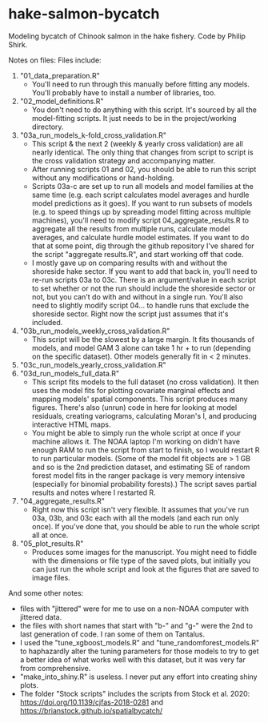 # hake-salmon-bycatch

Modeling bycatch of Chinook salmon in the hake fishery. Code by Philip Shirk.

Notes on files: 
Files include: 

1. "01_data_preparation.R"
    - You'll need to run through this manually before fitting any models. You'll probably have to install a number of libraries, too. 
2. "02_model_definitions.R"
    - You don't need to do anything with this script. It's sourced by all the model-fitting scripts. It just needs to be in the project/working directory.
3. "03a_run_models_k-fold_cross_validation.R"
    - This script & the next 2 (weekly & yearly cross validation) are all nearly identical. The only thing that changes from script to script is the cross validation strategy and accompanying matter. 
    - After running scripts 01 and 02, you should be able to run this script without any modifications or hand-holding. 
    - Scripts 03a-c are set up to run all models and model families at the same time (e.g. each script calculates model averages and hurdle model predictions as it goes). If you want to run subsets of models (e.g. to speed things up by spreading model fitting across multiple machines), you'll need to modify script 04_aggregate_results.R to aggregate all the results from multiple runs, calculate model averages, and calculate hurdle model estimates. If you want to do that at some point, dig through the github repository I've shared for the script "aggregate results.R", and start working off that code. 
    - I mostly gave up on comparing results with and without the shoreside hake sector. If you want to add that back in, you'll need to re-run scripts 03a to 03c. There is an argument/value in each script to set whether or not the run should include the shoreside sector or not, but you can't do with and without in a single run. You'll also need to slightly modify script 04... to handle runs that exclude the shoreside sector. Right now the script just assumes that it's included.  
4. "03b_run_models_weekly_cross_validation.R"
    - This script will be the slowest by a large margin. It fits thousands of models, and model GAM 3 alone can take 1 hr + to run (depending on the specific dataset). Other models generally fit in < 2 minutes. 
5. "03c_run_models_yearly_cross_validation.R"
6. "03d_run_models_full_data.R"
    - This script fits models to the full dataset (no cross validation). It then uses the model fits for plotting covariate marginal effects and mapping models' spatial components. This script produces many figures. There's also (unrun) code in here for looking at model residuals, creating variograms, calculating Moran's I,  and producing interactive HTML maps.
    - You might be able to simply run the whole script at once if your machine allows it.  The NOAA laptop I'm working on didn't have enough RAM to run the script from start to finish, so I would restart R to run particular models. (Some of the model fit objects are > 1 GB and so is the 2nd prediction dataset, and estimating SE of random forest model fits in the ranger package is very memory intensive (especially for binomial probability forests).)  The script saves partial results and notes where I restarted R. 
7. "04_aggregate_results.R"
    - Right now this script isn't very flexible. It assumes that you've run 03a, 03b, and 03c each with all the models (and each run only once). If you've done that, you should be able to run the whole script all at once. 
8. "05_plot_results.R"
    - Produces some images for the manuscript. You might need to fiddle with the dimensions or file type of the saved plots, but initially you can just run the whole script and look at the figures that are saved to image files.

And some other notes: 
- files with "jittered" were for me to use on a non-NOAA computer with jittered data. 
- the files with short names that start with "b-" and "g-" were the 2nd to last generation of code. I ran some of them on Tantalus. 
- I used the "tune_xgboost_models.R" and "tune_randomforest_models.R" to haphazardly alter the tuning parameters for those models to try to get a better idea of what works well with this dataset, but it was very far from comprehensive. 
- "make_into_shiny.R" is useless. I never put any effort into creating shiny plots. 
- The folder "Stock scripts" includes the scripts from Stock et al. 2020: https://doi.org/10.1139/cjfas-2018-0281 and https://brianstock.github.io/spatialbycatch/ 
